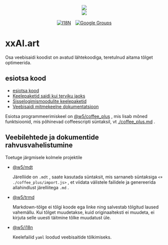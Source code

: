 <p align="center"><a href="https://xxai.art"><img src="https://cdn.jsdelivr.net/gh/xxai-art/doc/logo.svg"/></a><br/><a href="https://xxai.art"><img src="https://cdn.jsdelivr.net/gh/xxai-art/doc/xxai.svg"/></a></p><p align="center"><a href="https://github.com/xxai-art/doc#readme"><img alt="I18N" src="https://cdn.jsdelivr.net/gh/wactax/img/t.svg"/></a>　<a href="https://groups.google.com/u/0/g/xxai-art"><img alt="Google Groups" src="https://cdn.jsdelivr.net/gh/wactax/img/g-groups.svg"/></a></p>

# xxAI.art

Osa veebisaidi koodist on avatud lähtekoodiga, teretulnud aitama tõlget optimeerida.

## esiotsa kood

* [esiotsa kood](https://github.com/xxai-art/web)
* [Keelepaketid saidi kui terviku jaoks](https://github.com/xxai-art/web/tree/main/i18n)
* [Sisselogimismoodulite keelepaketid](https://github.com/wacpkg/user/tree/main/ui.i18n)
* [Veebisaidi mitmekeelne dokumentatsioon](https://github.com/xxai-doc)

Esiotsa programmeerimiskeel on [@w5/coffee_plus](http://npmjs.com/@w5/coffee_plus) , mis lisab mõned funktsioonid, mis põhinevad coffeescripti süntaksil, vt [./coffee_plus.md](./coffee_plus.md) .

## Veebilehtede ja dokumentide rahvusvahelistumine

Toetuge järgmisele kolmele projektile

* [@w5/mdt](https://www.npmjs.com/package/@w5/mdt)

  Järelliide on `.mdt` , saate kasutada süntaksit, mis sarnaneb süntaksiga `<+ ./coffee_plus/import.js>` , et viidata välistele failidele ja genereerida allahindlust järelliitega `.md` .

* [@w5/trmd](https://www.npmjs.com/package/@w5/trmd)

  Markdown-tõlge ei tõlgi koode ega linke ning salvestab tõlgitud laused vahemällu. Kui tõlget muudetakse, kuid originaalteksti ei muudeta, ei kirjuta selle uuesti täitmine tõlke muudatust üle.

* [@w5/i18n](https://www.npmjs.com/package/@w5/i18n)

  Keelefailid `yaml` loodud veebisaitide tõlkimiseks.
